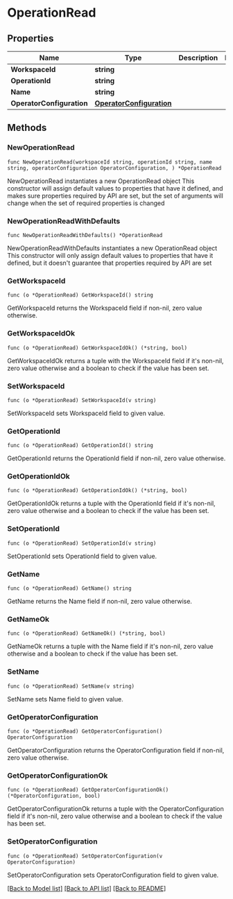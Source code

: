 # OperationRead

## Properties

Name | Type | Description | Notes
------------ | ------------- | ------------- | -------------
**WorkspaceId** | **string** |  | 
**OperationId** | **string** |  | 
**Name** | **string** |  | 
**OperatorConfiguration** | [**OperatorConfiguration**](OperatorConfiguration.md) |  | 

## Methods

### NewOperationRead

`func NewOperationRead(workspaceId string, operationId string, name string, operatorConfiguration OperatorConfiguration, ) *OperationRead`

NewOperationRead instantiates a new OperationRead object
This constructor will assign default values to properties that have it defined,
and makes sure properties required by API are set, but the set of arguments
will change when the set of required properties is changed

### NewOperationReadWithDefaults

`func NewOperationReadWithDefaults() *OperationRead`

NewOperationReadWithDefaults instantiates a new OperationRead object
This constructor will only assign default values to properties that have it defined,
but it doesn't guarantee that properties required by API are set

### GetWorkspaceId

`func (o *OperationRead) GetWorkspaceId() string`

GetWorkspaceId returns the WorkspaceId field if non-nil, zero value otherwise.

### GetWorkspaceIdOk

`func (o *OperationRead) GetWorkspaceIdOk() (*string, bool)`

GetWorkspaceIdOk returns a tuple with the WorkspaceId field if it's non-nil, zero value otherwise
and a boolean to check if the value has been set.

### SetWorkspaceId

`func (o *OperationRead) SetWorkspaceId(v string)`

SetWorkspaceId sets WorkspaceId field to given value.


### GetOperationId

`func (o *OperationRead) GetOperationId() string`

GetOperationId returns the OperationId field if non-nil, zero value otherwise.

### GetOperationIdOk

`func (o *OperationRead) GetOperationIdOk() (*string, bool)`

GetOperationIdOk returns a tuple with the OperationId field if it's non-nil, zero value otherwise
and a boolean to check if the value has been set.

### SetOperationId

`func (o *OperationRead) SetOperationId(v string)`

SetOperationId sets OperationId field to given value.


### GetName

`func (o *OperationRead) GetName() string`

GetName returns the Name field if non-nil, zero value otherwise.

### GetNameOk

`func (o *OperationRead) GetNameOk() (*string, bool)`

GetNameOk returns a tuple with the Name field if it's non-nil, zero value otherwise
and a boolean to check if the value has been set.

### SetName

`func (o *OperationRead) SetName(v string)`

SetName sets Name field to given value.


### GetOperatorConfiguration

`func (o *OperationRead) GetOperatorConfiguration() OperatorConfiguration`

GetOperatorConfiguration returns the OperatorConfiguration field if non-nil, zero value otherwise.

### GetOperatorConfigurationOk

`func (o *OperationRead) GetOperatorConfigurationOk() (*OperatorConfiguration, bool)`

GetOperatorConfigurationOk returns a tuple with the OperatorConfiguration field if it's non-nil, zero value otherwise
and a boolean to check if the value has been set.

### SetOperatorConfiguration

`func (o *OperationRead) SetOperatorConfiguration(v OperatorConfiguration)`

SetOperatorConfiguration sets OperatorConfiguration field to given value.



[[Back to Model list]](../README.md#documentation-for-models) [[Back to API list]](../README.md#documentation-for-api-endpoints) [[Back to README]](../README.md)



